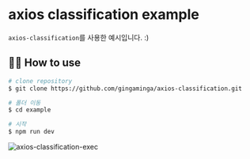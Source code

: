 # axios classification example

`axios-classification`를 사용한 예시입니다. :)<br/>

## 🤹‍♂️ How to use

```bash
# clone repository
$ git clone https://github.com/gingaminga/axios-classification.git

# 폴더 이동
$ cd example

# 시작
$ npm run dev
```

![axios-classification-exec](https://user-images.githubusercontent.com/60294629/224362246-1938e352-d27e-482c-9486-f52a34dbb682.gif)
